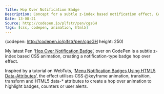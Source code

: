 ```yaml
---
Title: Hop Over Notification Badge
Description: Concept for a subtle z-index based notification effect. Counters, badges or alerts hop over the site navigation to alert users / give feedback.
Date: 13-08-21
Source: http://codepen.io/plfstr/pen/cgsGH
Tags: [css, codepen, animation, html5]
---
```

(codepen: http://codepen.io/plfstr/pen/cgsGH height: 250)

My latest Pen ‘[Hop Over Notification Badge](http://codepen.io/plfstr/pen/cgsGH)’, over on CodePen is a subtle z-index based CSS animation, creating a notification-type badge hop over effect.

Inspired by a tutorial on WebTuts, ‘[Menu Notification Badges Using HTML5 Data-Attributes](http://webdesign.tutsplus.com/articles/menu-notification-badges-using-html5-data-attributes--webdesign-6273)’, the effect utilises CSS @keyframe animation, transition, transform and HTML5 data-* attributes to create a hop over animation to highlight badges, counters or user alerts.